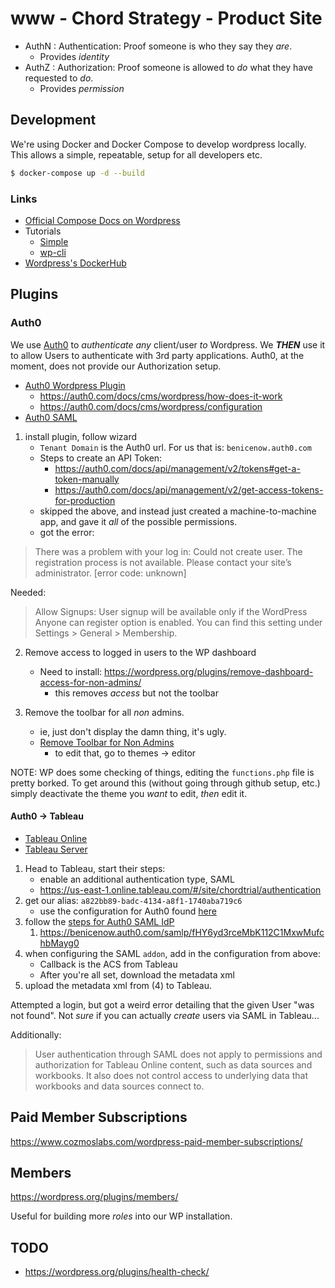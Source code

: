 # www - Chord Strategy - Product Site

- AuthN : Authentication: Proof someone is who they say they _are_.
  - Provides _identity_
- AuthZ : Authorization: Proof someone is allowed to _do_ what they have requested to _do_.
  - Provides _permission_

## Development

We're using Docker and Docker Compose to develop wordpress locally. This allows
a simple, repeatable, setup for all developers etc.

```sh
$ docker-compose up -d --build
```

### Links
- [Official Compose Docs on Wordpress](https://docs.docker.com/compose/wordpress/)
- Tutorials
  - [Simple](https://davidyeiser.com/tutorial/docker-wordpress-theme-setup)
  - [wp-cli](https://medium.com/@tatemz/using-wp-cli-with-docker-21b0ab9fab79)
- [Wordpress's DockerHub](https://hub.docker.com/_/wordpress/)

## Plugins
### Auth0

We use [Auth0](https://auth0.com/) to _authenticate any_ client/user _to_
Wordpress. We ***THEN*** use it to allow Users to authenticate with 3rd party
applications. Auth0, at the moment, does not provide our Authorization setup.

- [Auth0 Wordpress Plugin](https://auth0.com/wordpress)
  - https://auth0.com/docs/cms/wordpress/how-does-it-work
  - https://auth0.com/docs/cms/wordpress/configuration
- [Auth0 SAML](https://auth0.com/docs/protocols/saml/saml-idp-generic)

1.  install plugin, follow wizard
    - `Tenant Domain` is the Auth0 url. For us that is: `benicenow.auth0.com`
    - Steps to create an API Token:
      - https://auth0.com/docs/api/management/v2/tokens#get-a-token-manually
      - https://auth0.com/docs/api/management/v2/get-access-tokens-for-production
    - skipped the above, and instead just created a machine-to-machine app, and
      gave it _all_ of the possible permissions.
    - got the error:

> There was a problem with your log in: Could not create user. The registration process is not available. Please contact your site’s administrator. [error code: unknown]

Needed:

> Allow Signups: User signup will be available only if the WordPress Anyone can register option is enabled. You can find this setting under Settings > General > Membership.

2.  Remove access to logged in users to the WP dashboard
    - Need to install: https://wordpress.org/plugins/remove-dashboard-access-for-non-admins/
      - this removes _access_ but not the toolbar

3.  Remove the toolbar for all _non_ admins.
    - ie, just don't display the damn thing, it's ugly.
    - [Remove Toolbar for Non Admins](https://gist.github.com/nschaeferhoff/aeca664a7f82e77ce0b911994b5d0b55)
      - to edit that, go to themes -> editor

NOTE: WP does some checking of things, editing the `functions.php` file is
pretty borked. To get around this (without going through github setup, etc.)
simply deactivate the theme you _want_ to edit, _then_ edit it.

#### Auth0 -> Tableau

- [Tableau Online](https://auth0.com/docs/protocols/saml/saml-apps/tableau-online)
- [Tableau Server](https://auth0.com/docs/protocols/saml/saml-apps/tableau-server)

1.  Head to Tableau, start their steps:
    - enable an additional authentication type, SAML
    - https://us-east-1.online.tableau.com/#/site/chordtrial/authentication
2.  get our alias: `a822bb89-badc-4134-a8f1-1740aba719c6`
    - use the configuration for Auth0 found [here](https://auth0.com/docs/protocols/saml/saml-apps/tableau-online)
3.  follow the [steps for Auth0 SAML IdP](https://auth0.com/docs/protocols/saml/saml-idp-generic)
    1.  https://benicenow.auth0.com/samlp/fHY6yd3rceMbK112C1MxwMufchbMayg0
4.  when configuring the SAML `addon`, add in the configuration from above:
    - Callback is the ACS from Tableau
    - After you're all set, download the metadata xml
5.  upload the metadata xml from (4) to Tableau.

Attempted a login, but got a weird error detailing that the given User "was not
found". Not _sure_ if you can actually _create_ users via SAML in Tableau...

Additionally:

> User authentication through SAML does not apply to permissions and authorization for Tableau Online content, such as data sources and workbooks. It also does not control access to underlying data that workbooks and data sources connect to.

## Paid Member Subscriptions

https://www.cozmoslabs.com/wordpress-paid-member-subscriptions/

## Members

https://wordpress.org/plugins/members/

Useful for building more _roles_ into our WP installation.

## TODO

- https://wordpress.org/plugins/health-check/
